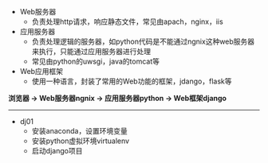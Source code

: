 



- Web服务器
  - 负责处理http请求，响应静态文件，常见由apach，nginx，iis
- 应用服务器
  - 负责处理逻辑的服务器，如python代码是不能通过ngnix这种web服务器来执行，只能通过应用服务器进行处理
  - 常见由python的uwsgi，java的tomcat等
- Web应用框架
  - 使用一种语言，封装了常用的Web功能的框架，jdango，flask等

**浏览器 -> Web服务器ngnix -> 应用服务器python -> Web框架django**

-----


- dj01
  - 安装anaconda，设置环境变量
  - 安装python虚拟环境virtualenv
  - 启动django项目
